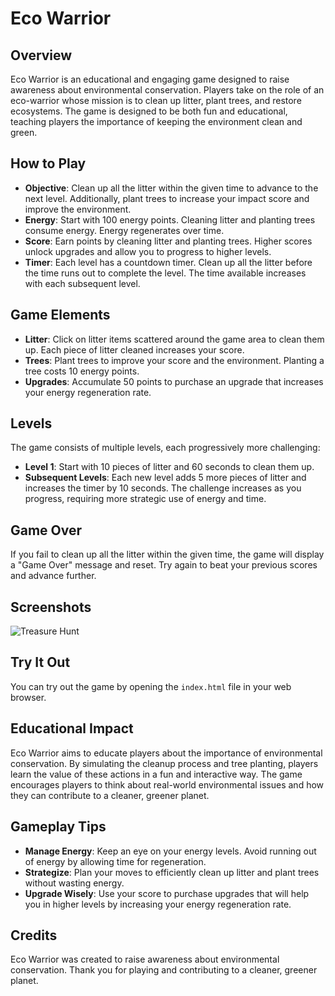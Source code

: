 # Eco Warrior

## Overview

Eco Warrior is an educational and engaging game designed to raise awareness about environmental conservation. Players take on the role of an eco-warrior whose mission is to clean up litter, plant trees, and restore ecosystems. The game is designed to be both fun and educational, teaching players the importance of keeping the environment clean and green.

## How to Play

- **Objective**: Clean up all the litter within the given time to advance to the next level. Additionally, plant trees to increase your impact score and improve the environment.
- **Energy**: Start with 100 energy points. Cleaning litter and planting trees consume energy. Energy regenerates over time.
- **Score**: Earn points by cleaning litter and planting trees. Higher scores unlock upgrades and allow you to progress to higher levels.
- **Timer**: Each level has a countdown timer. Clean up all the litter before the time runs out to complete the level. The time available increases with each subsequent level.

## Game Elements

- **Litter**: Click on litter items scattered around the game area to clean them up. Each piece of litter cleaned increases your score.
- **Trees**: Plant trees to improve your score and the environment. Planting a tree costs 10 energy points.
- **Upgrades**: Accumulate 50 points to purchase an upgrade that increases your energy regeneration rate.

## Levels

The game consists of multiple levels, each progressively more challenging:
- **Level 1**: Start with 10 pieces of litter and 60 seconds to clean them up.
- **Subsequent Levels**: Each new level adds 5 more pieces of litter and increases the timer by 10 seconds. The challenge increases as you progress, requiring more strategic use of energy and time.

## Game Over

If you fail to clean up all the litter within the given time, the game will display a "Game Over" message and reset. Try again to beat your previous scores and advance further.

## Screenshots

![Treasure Hunt](../../assets/images/Eco_Retreat.png)

## Try It Out

You can try out the game by opening the `index.html` file in your web browser.

## Educational Impact

Eco Warrior aims to educate players about the importance of environmental conservation. By simulating the cleanup process and tree planting, players learn the value of these actions in a fun and interactive way. The game encourages players to think about real-world environmental issues and how they can contribute to a cleaner, greener planet.

## Gameplay Tips

- **Manage Energy**: Keep an eye on your energy levels. Avoid running out of energy by allowing time for regeneration.
- **Strategize**: Plan your moves to efficiently clean up litter and plant trees without wasting energy.
- **Upgrade Wisely**: Use your score to purchase upgrades that will help you in higher levels by increasing your energy regeneration rate.

## Credits

Eco Warrior was created to raise awareness about environmental conservation. Thank you for playing and contributing to a cleaner, greener planet.
